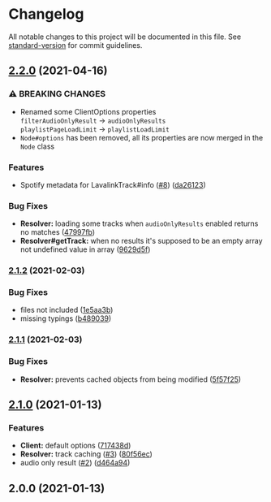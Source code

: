 # Changelog

All notable changes to this project will be documented in this file. See [standard-version](https://github.com/conventional-changelog/standard-version) for commit guidelines.

## [2.2.0](https://github.com/Allvaa/lava-spotify/compare/v2.1.1...v2.2.0) (2021-04-16)


### ⚠ BREAKING CHANGES

* Renamed some ClientOptions properties<br>
`filterAudioOnlyResult` -> `audioOnlyResults`<br>
`playlistPageLoadLimit` -> `playlistLoadLimit`
* `Node#options` has been removed, all its properties are now merged in the `Node` class

### Features

* Spotify metadata for LavalinkTrack#info ([#8](https://github.com/Allvaa/lava-spotify/issues/8)) ([da26123](https://github.com/Allvaa/lava-spotify/commit/da26123f832ab3a44a56a08a6f2d12fb6cbe5b26))


### Bug Fixes

* **Resolver:** loading some tracks when `audioOnlyResults` enabled returns no matches ([47997fb](https://github.com/Allvaa/lava-spotify/commit/47997fbe2fdcca2ca4e44d2437e39e3791765c6f))
* **Resolver#getTrack:** when no results it's supposed to be an empty array not undefined value in array ([9629d5f](https://github.com/Allvaa/lava-spotify/commit/9629d5f900fb482eb4165c19f4e844b6bf2dd3b9))

### [2.1.2](https://github.com/Allvaa/lava-spotify/compare/v2.1.1...v2.1.2) (2021-02-03)


### Bug Fixes

* files not included ([1e5aa3b](https://github.com/Allvaa/lava-spotify/commit/1e5aa3b2d22e82bd7e376eb992e370d6c13c118d))
* missing typings ([b489039](https://github.com/Allvaa/lava-spotify/commit/b489039815d9feb6fa352e5bb8e1d1b8644222f2))

### [2.1.1](https://github.com/Allvaa/lava-spotify/compare/v2.1.0...v2.1.1) (2021-02-03)


### Bug Fixes

* **Resolver:** prevents cached objects from being modified ([5f57f25](https://github.com/Allvaa/lava-spotify/commit/5f57f25bdae722837b02c9573d9d69073320cfa8))

## [2.1.0](https://github.com/Allvaa/lava-spotify/compare/v2.0.0...v2.1.0) (2021-01-13)


### Features

* **Client:** default options ([717438d](https://github.com/Allvaa/lava-spotify/commit/717438d174181de4143301b21a08d12ebed1d4b3))
* **Resolver:** track caching ([#3](https://github.com/Allvaa/lava-spotify/issues/3)) ([80f56ec](https://github.com/Allvaa/lava-spotify/commit/80f56ec8b50cdaf1d8e689bd10f1444091a4bbdf))
* audio only result ([#2](https://github.com/Allvaa/lava-spotify/issues/2)) ([d464a94](https://github.com/Allvaa/lava-spotify/commit/d464a94f03f7240ca046b85dab53c1e9c305fd98))

## 2.0.0 (2021-01-13)
